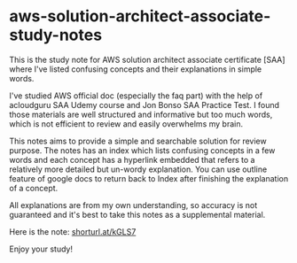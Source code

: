 # aws-solution-architect-associate-study-notes

This is the study note for AWS solution architect associate certificate [SAA] where I've listed confusing concepts and their explanations in simple words. 

I've studied AWS official doc (especially the faq part) with the help of acloudguru SAA Udemy course and Jon Bonso SAA Practice Test. I found those materials are well structured and informative but too much words, which is not efficient to review and easily overwhelms my brain. 

This notes aims to provide a simple and searchable solution for review purpose. The notes has an index which lists confusing concepts in a few words and each concept has a hyperlink embedded that refers to a relatively more detailed but un-wordy explanation. You can use outline feature of google docs to return back to Index after finishing the explanation of a concept.

All explanations are from my own understanding, so accuracy is not guaranteed and it's best to take this notes as a supplemental material.

Here is the note: [shorturl.at/kGLS7](http://shorturl.at/kGLS7)

Enjoy your study!

